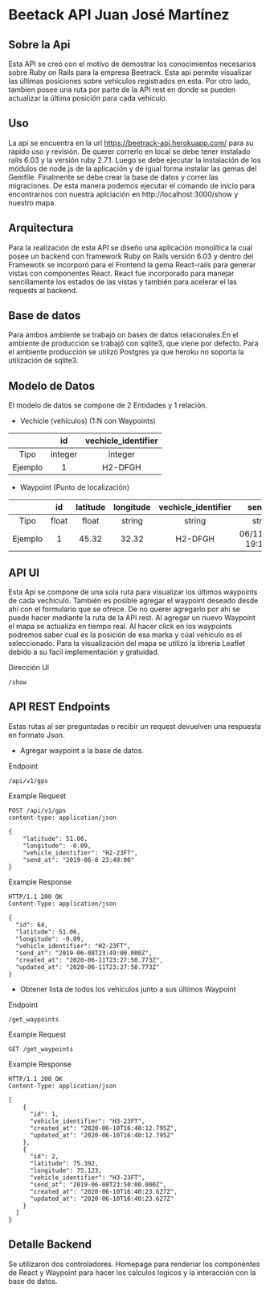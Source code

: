 # Beetack API Juan José Martínez

Sobre la Api 
------------------
Esta API se creó con el motivo de demostrar los conocimientos necesarios sobre Ruby on Rails para la empresa Beetrack. Esta api permite visualizar las últimas posiciones sobre vehículos registrados en esta. Por otro lado, tambien posee una ruta por parte de la API rest en donde se pueden actualizar la última posición para cada vehículo. 

Uso
----

La api se encuentra en la url https://beetrack-api.herokuapp.com/ para su rapido uso y revisión. De querer correrlo en local se debe tener instalado rails 6.03 y la versión ruby 2.7.1. Luego se debe ejecutar la instalación de los módulos de node.js de la aplicación y de igual forma instalar las gemas del Gemfile. Finalmente se debe crear la base de datos y correr las migraciones. De esta manera podemos ejecutar el comando de inicio para encontrarnos con nuestra aplciación en http://localhost:3000/show y nuestro mapa.

Arquitectura
------------
Para la realización de esta API se diseño una aplicación monolítica la cual posee un backend con framework Ruby on Rails versión 6.03 y dentro del Framewotk se incorporó para el Frontend la gema React-rails para generar vistas con componentes React. React fue incorporado para manejar sencillamente los estados de las vistas y también para acelerar el las requests al backend. 

Base de datos
--
Para ambos ambiente se trabajó on bases de datos relacionales.En el ambiente de producción se trabajó con sqlite3, que viene por defecto. Para el ambiente producción se utilizó Postgres ya que heroku no soporta la utilización de sqlite3. 

Modelo de Datos
----
El modelo de datos se compone de 2 Entidades y 1 relación. 
- Vechicle (vehículos)  (1:N con Waypoints)

|  | id | vechicle_identifier |
| :-------: | :-------: | :------: |
| Tipo | integer| integer | 
| Ejemplo | 1| H2-DFGH |

- Waypoint (Punto de localización)

|  | id | latitude | longitude | vechicle_identifier| send_at |
| :-------: | :-------: | :------: | :-----: | :-------: | :------: |
| Tipo | float| float | string | string | string| 
| Ejemplo | 1 |45.32| 32.32 | H2-DFGH | 06/11/2020 19:19:11 |

API UI
------
Esta Api se compone de una sola ruta para visualizar los últimos waypoints de cada vechículo. También es posible agregar el waypoint deseado desde ahí con el formulario que se ofrece. De no querer agregarlo por ahí se puede hacer mediante la ruta de la API rest. 
Al agregar un nuevo Waypoint el mapa se actualiza en tiempo real. Al hacer click en los waypoints podremos saber cual es la posición de esa marka y cúal vehículo es el seleccionado. 
Para la visualización del mapa se utilizó la libreria Leaflet debido a su facil implementación y gratuidad. 

Dirección UI 
``` 
/show
``` 

API REST Endpoints
---
Estas rutas al ser preguntadas o recibir un request devuelven una respuesta en formato Json.

- Agregar waypoint a la base de datos. 

Endpoint

``` 
/api/v1/gps
``` 
Example Request

``` 
POST /api/v1/gps
content-type: application/json

{
    "latitude": 51.06,
    "longitude": -0.09,
    "vehicle_identifier": "H2-23FT",
    "send_at": "2019-06-8 23:49:00"
}
``` 

Example Response

``` 
HTTP/1.1 200 OK  
Content-Type: application/json

{
  "id": 64,
  "latitude": 51.06,
  "longitude": -0.09,
  "vehicle_identifier": "H2-23FT",
  "send_at": "2019-06-08T23:49:00.000Z",
  "created_at": "2020-06-11T23:27:50.773Z",
  "updated_at": "2020-06-11T23:27:50.773Z"
}
```

- Obtener lista de todos los vehículos junto a sus últimos Waypoint

Endpoint

``` 
/get_waypoints
``` 
Example Request

``` 
GET /get_waypoints
``` 

Example Response

``` 
HTTP/1.1 200 OK  
Content-Type: application/json

[
    {
      "id": 1,
      "vehicle_identifier": "H3-23FT",
      "created_at": "2020-06-10T16:40:12.795Z",
      "updated_at": "2020-06-10T16:40:12.795Z"
    },
    {
      "id": 2,
      "latitude": 75.392,
      "longitude": 75.123,
      "vehicle_identifier": "H3-23FT",
      "send_at": "2019-06-08T23:50:00.000Z",
      "created_at": "2020-06-10T16:40:23.627Z",
      "updated_at": "2020-06-10T16:40:23.627Z"
    }
  ]
}
```

 

Detalle Backend
----

Se utilizaron dos controladores. Homepage para renderiar los componentes de React y Waypoint para hacer los calculos logicos y la interacción con la base de datos.
